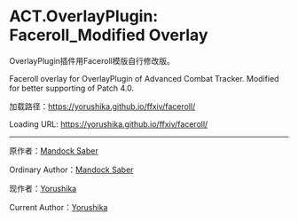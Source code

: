 # ACT.OverlayPlugin: Faceroll_Modified Overlay

OverlayPlugin插件用Faceroll模版自行修改版。

Faceroll overlay for OverlayPlugin of Advanced Combat Tracker. Modified for better supporting of Patch 4.0.

加载路径：https://yorushika.github.io/ffxiv/faceroll/

Loading URL: https://yorushika.github.io/ffxiv/faceroll/

---

原作者：[Mandock Saber](https://twitter.com/mandock_saber)

Ordinary Author：[Mandock Saber](https://twitter.com/mandock_saber)

现作者：[Yorushika](mailto:jeremiahshi@outlook.com)

Current Author：[Yorushika](mailto:jeremiahshi@outlook.com)
